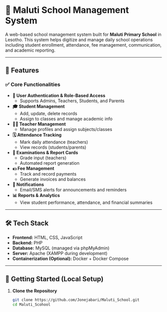 # 🏫 Maluti School Management System

A web-based school management system built for **Maluti Primary School** in Lesotho. This system helps digitize and manage daily school operations including student enrollment, attendance, fee management, communication, and academic reporting.

---

## 📌 Features

### ✅ Core Functionalities
- **🔐 User Authentication & Role-Based Access**
  - Supports Admins, Teachers, Students, and Parents
- **🎓 Student Management**
  - Add, update, delete records
  - Assign to classes and manage academic info
- **👨‍🏫 Teacher Management**
  - Manage profiles and assign subjects/classes
- **🗓️ Attendance Tracking**
  - Mark daily attendance (teachers)
  - View records (students/parents)
- **📝 Examinations & Report Cards**
  - Grade input (teachers)
  - Automated report generation
- **💵 Fee Management**
  - Track and record payments
  - Generate invoices and balances
- **📣 Notifications**
  - Email/SMS alerts for announcements and reminders
- **📊 Reports & Analytics**
  - View student performance, attendance, and financial summaries

---

## 🛠️ Tech Stack

- **Frontend:** HTML, CSS, JavaScript
- **Backend:** PHP
- **Database:** MySQL (managed via phpMyAdmin)
- **Server:** Apache (XAMPP during development)
- **Containerization (Optional):** Docker + Docker Compose

---

## 🚀 Getting Started (Local Setup)

1. **Clone the Repository**
   ```bash
   git clone https://github.com/Jonejabari/Maluti_School.git
   cd Maluti_Scohool

